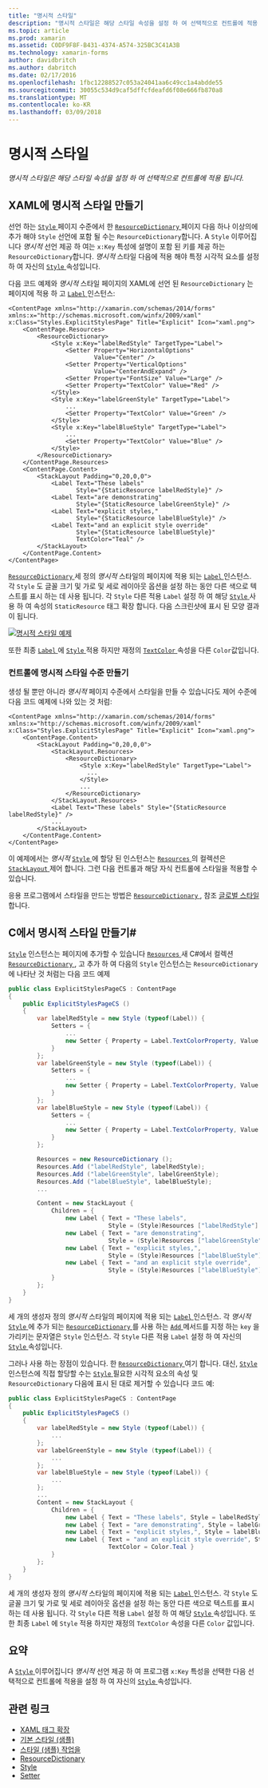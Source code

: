 ```yaml
---
title: "명시적 스타일"
description: "명시적 스타일은 해당 스타일 속성을 설정 하 여 선택적으로 컨트롤에 적용 됩니다."
ms.topic: article
ms.prod: xamarin
ms.assetid: C0DF9F8F-B431-4374-A574-325BC3C41A3B
ms.technology: xamarin-forms
author: davidbritch
ms.author: dabritch
ms.date: 02/17/2016
ms.openlocfilehash: 1fbc12288527c053a24041aa6c49cc1a4abdde55
ms.sourcegitcommit: 30055c534d9caf5dffcfdeafd6f08e666fb870a8
ms.translationtype: MT
ms.contentlocale: ko-KR
ms.lasthandoff: 03/09/2018
---
```

# <a name="explicit-styles"></a>명시적 스타일

_명시적 스타일은 해당 스타일 속성을 설정 하 여 선택적으로 컨트롤에 적용 됩니다._

## <a name="creating-an-explicit-style-in-xaml"></a>XAML에 명시적 스타일 만들기

선언 하는 [ `Style` ](https://developer.xamarin.com/api/type/Xamarin.Forms.Style/) 페이지 수준에서 한 [ `ResourceDictionary` ](https://developer.xamarin.com/api/type/Xamarin.Forms.ResourceDictionary/) 페이지 다음 하나 이상의에 추가 해야 `Style` 선언에 포함 될 수는 `ResourceDictionary`합니다. A `Style` 이루어집니다 *명시적* 선언 제공 하 여는 `x:Key` 특성에 설명이 포함 된 키를 제공 하는 `ResourceDictionary`합니다. *명시적* 스타일 다음에 적용 해야 특정 시각적 요소를 설정 하 여 자신의 [ `Style` ](https://developer.xamarin.com/api/property/Xamarin.Forms.VisualElement.Style/) 속성입니다.

다음 코드 예제와 *명시적* 스타일 페이지의 XAML에 선언 된 `ResourceDictionary` 는 페이지에 적용 하 고 [ `Label` ](https://developer.xamarin.com/api/type/Xamarin.Forms.Label/) 인스턴스:

```xaml
<ContentPage xmlns="http://xamarin.com/schemas/2014/forms" xmlns:x="http://schemas.microsoft.com/winfx/2009/xaml" x:Class="Styles.ExplicitStylesPage" Title="Explicit" Icon="xaml.png">
    <ContentPage.Resources>
        <ResourceDictionary>
            <Style x:Key="labelRedStyle" TargetType="Label">
                <Setter Property="HorizontalOptions"
                        Value="Center" />
                <Setter Property="VerticalOptions"
                        Value="CenterAndExpand" />
                <Setter Property="FontSize" Value="Large" />
                <Setter Property="TextColor" Value="Red" />
            </Style>
            <Style x:Key="labelGreenStyle" TargetType="Label">
                ...
                <Setter Property="TextColor" Value="Green" />
            </Style>
            <Style x:Key="labelBlueStyle" TargetType="Label">
                ...
                <Setter Property="TextColor" Value="Blue" />
            </Style>
        </ResourceDictionary>
    </ContentPage.Resources>
    <ContentPage.Content>
        <StackLayout Padding="0,20,0,0">
            <Label Text="These labels"
                   Style="{StaticResource labelRedStyle}" />
            <Label Text="are demonstrating"
                   Style="{StaticResource labelGreenStyle}" />
            <Label Text="explicit styles,"
                   Style="{StaticResource labelBlueStyle}" />
            <Label Text="and an explicit style override"
                   Style="{StaticResource labelBlueStyle}"
                   TextColor="Teal" />
        </StackLayout>
    </ContentPage.Content>
</ContentPage>
```

[ `ResourceDictionary` ](https://developer.xamarin.com/api/type/Xamarin.Forms.ResourceDictionary/) 세 정의 *명시적* 스타일의 페이지에 적용 되는 [ `Label` ](https://developer.xamarin.com/api/type/Xamarin.Forms.Label/) 인스턴스. 각 `Style` 도 글꼴 크기 및 가로 및 세로 레이아웃 옵션을 설정 하는 동안 다른 색으로 텍스트를 표시 하는 데 사용 됩니다. 각 `Style` 다른 적용 `Label` 설정 하 여 해당 [ `Style` ](https://developer.xamarin.com/api/property/Xamarin.Forms.VisualElement.Style/) 사용 하 여 속성의 `StaticResource` 태그 확장 합니다. 다음 스크린샷에 표시 된 모양 결과이 됩니다.

[![](explicit-images/explicit-styles.png "명시적 스타일 예제")](explicit-images/explicit-styles-large.png#lightbox "명시적 스타일 예제")

또한 최종 [ `Label` ](https://developer.xamarin.com/api/type/Xamarin.Forms.Label/) 에 [ `Style` ](https://developer.xamarin.com/api/type/Xamarin.Forms.Style/) 적용 하지만 재정의 [ `TextColor` ](https://developer.xamarin.com/api/property/Xamarin.Forms.Label.TextColor/) 속성을 다른 `Color`값입니다.

### <a name="creating-an-explicit-style-at-the-control-level"></a>컨트롤에 명시적 스타일 수준 만들기

생성 될 뿐만 아니라 *명시적* 페이지 수준에서 스타일을 만들 수 있습니다도 제어 수준에 다음 코드 예제에 나와 있는 것 처럼:

```xaml
<ContentPage xmlns="http://xamarin.com/schemas/2014/forms" xmlns:x="http://schemas.microsoft.com/winfx/2009/xaml" x:Class="Styles.ExplicitStylesPage" Title="Explicit" Icon="xaml.png">
    <ContentPage.Content>
        <StackLayout Padding="0,20,0,0">
            <StackLayout.Resources>
                <ResourceDictionary>
                    <Style x:Key="labelRedStyle" TargetType="Label">
                      ...
                    </Style>
                    ...
                </ResourceDictionary>
            </StackLayout.Resources>
            <Label Text="These labels" Style="{StaticResource labelRedStyle}" />
            ...
        </StackLayout>
    </ContentPage.Content>
</ContentPage>
```

이 예제에서는 *명시적* [ `Style` ](https://developer.xamarin.com/api/type/Xamarin.Forms.Style/) 에 할당 된 인스턴스는 [ `Resources` ](https://developer.xamarin.com/api/property/Xamarin.Forms.VisualElement.Resources/) 의 컬렉션은 [ `StackLayout` ](https://developer.xamarin.com/api/type/Xamarin.Forms.StackLayout/) 제어 합니다. 그런 다음 컨트롤과 해당 자식 컨트롤에 스타일을 적용할 수 있습니다.

응용 프로그램에서 스타일을 만드는 방법은 [ `ResourceDictionary` ](https://developer.xamarin.com/api/type/Xamarin.Forms.ResourceDictionary/), 참조 [글로벌 스타일](~/xamarin-forms/user-interface/styles/application.md)합니다.

## <a name="creating-an-explicit-style-in-c35"></a>C에서 명시적 스타일 만들기&#35;

[`Style`](https://developer.xamarin.com/api/type/Xamarin.Forms.Style/) 인스턴스는 페이지에 추가할 수 있습니다 [ `Resources` ](https://developer.xamarin.com/api/property/Xamarin.Forms.VisualElement.Resources/) 새 C#에서 컬렉션 [ `ResourceDictionary` ](https://developer.xamarin.com/api/type/Xamarin.Forms.ResourceDictionary/), 고 추가 하 여 다음의 `Style` 인스턴스는 `ResourceDictionary`에 나타난 것 처럼는 다음 코드 예제

```csharp
public class ExplicitStylesPageCS : ContentPage
{
    public ExplicitStylesPageCS ()
    {
        var labelRedStyle = new Style (typeof(Label)) {
            Setters = {
                ...
                new Setter { Property = Label.TextColorProperty, Value = Color.Red  }
            }
        };
        var labelGreenStyle = new Style (typeof(Label)) {
            Setters = {
                ...
                new Setter { Property = Label.TextColorProperty, Value = Color.Green }
            }
        };
        var labelBlueStyle = new Style (typeof(Label)) {
            Setters = {
                ...
                new Setter { Property = Label.TextColorProperty, Value = Color.Blue }
            }
        };

        Resources = new ResourceDictionary ();
        Resources.Add ("labelRedStyle", labelRedStyle);
        Resources.Add ("labelGreenStyle", labelGreenStyle);
        Resources.Add ("labelBlueStyle", labelBlueStyle);
        ...

        Content = new StackLayout {
            Children = {
                new Label { Text = "These labels",
                            Style = (Style)Resources ["labelRedStyle"] },
                new Label { Text = "are demonstrating",
                            Style = (Style)Resources ["labelGreenStyle"] },
                new Label { Text = "explicit styles,",
                            Style = (Style)Resources ["labelBlueStyle"] },
                new Label { Text = "and an explicit style override",
                            Style = (Style)Resources ["labelBlueStyle"], TextColor = Color.Teal }
            }
        };
    }
}
```

세 개의 생성자 정의 *명시적* 스타일의 페이지에 적용 되는 [ `Label` ](https://developer.xamarin.com/api/type/Xamarin.Forms.Label/) 인스턴스. 각 *명시적* [ `Style` ](https://developer.xamarin.com/api/type/Xamarin.Forms.Style/) 에 추가 되는 [ `ResourceDictionary` ](https://developer.xamarin.com/api/type/Xamarin.Forms.ResourceDictionary/) 를 사용 하는 [ `Add` ](https://developer.xamarin.com/api/member/Xamarin.Forms.ResourceDictionary.Add/p/System.String/System.Object/) 메서드를 지정 하는 `key` 을 가리키는 문자열은 `Style` 인스턴스. 각 `Style` 다른 적용 `Label` 설정 하 여 자신의 [ `Style` ](https://developer.xamarin.com/api/property/Xamarin.Forms.VisualElement.Style/) 속성입니다.

그러나 사용 하는 장점이 있습니다. 한 [ `ResourceDictionary` ](https://developer.xamarin.com/api/type/Xamarin.Forms.ResourceDictionary/) 여기 합니다. 대신, [ `Style` ](https://developer.xamarin.com/api/type/Xamarin.Forms.Style/) 인스턴스에 직접 할당할 수는 [ `Style` ](https://developer.xamarin.com/api/property/Xamarin.Forms.VisualElement.Style/) 필요한 시각적 요소의 속성 및 `ResourceDictionary` 다음에 표시 된 대로 제거할 수 있습니다 코드 예:

```csharp
public class ExplicitStylesPageCS : ContentPage
{
    public ExplicitStylesPageCS ()
    {
        var labelRedStyle = new Style (typeof(Label)) {
            ...
        };
        var labelGreenStyle = new Style (typeof(Label)) {
            ...
        };
        var labelBlueStyle = new Style (typeof(Label)) {
            ...
        };
        ...
        Content = new StackLayout {
            Children = {
                new Label { Text = "These labels", Style = labelRedStyle },
                new Label { Text = "are demonstrating", Style = labelGreenStyle },
                new Label { Text = "explicit styles,", Style = labelBlueStyle },
                new Label { Text = "and an explicit style override", Style = labelBlueStyle,
                            TextColor = Color.Teal }
            }
        };
    }
}
```

세 개의 생성자 정의 *명시적* 스타일의 페이지에 적용 되는 [ `Label` ](https://developer.xamarin.com/api/type/Xamarin.Forms.Label/) 인스턴스. 각 `Style` 도 글꼴 크기 및 가로 및 세로 레이아웃 옵션을 설정 하는 동안 다른 색으로 텍스트를 표시 하는 데 사용 됩니다. 각 `Style` 다른 적용 `Label` 설정 하 여 해당 [ `Style` ](https://developer.xamarin.com/api/property/Xamarin.Forms.VisualElement.Style/) 속성입니다. 또한 최종 `Label` 에 `Style` 적용 하지만 재정의 `TextColor` 속성을 다른 `Color` 값입니다.

## <a name="summary"></a>요약

A [ `Style` ](https://developer.xamarin.com/api/type/Xamarin.Forms.Style/) 이루어집니다 *명시적* 선언 제공 하 여 프로그램 `x:Key` 특성을 선택한 다음 선택적으로 컨트롤에 적용을 설정 하 여 자신의 [ `Style` ](https://developer.xamarin.com/api/property/Xamarin.Forms.VisualElement.Style/) 속성입니다.



## <a name="related-links"></a>관련 링크

- [XAML 태그 확장](~/xamarin-forms/xaml/xaml-basics/xaml-markup-extensions.md)
- [기본 스타일 (샘플)](https://developer.xamarin.com/samples/xamarin-forms/UserInterface/Styles/BasicStyles/)
- [스타일 (샘플) 작업을](https://developer.xamarin.com/samples/xamarin-forms/WorkingWithStyles/)
- [ResourceDictionary](https://developer.xamarin.com/api/type/Xamarin.Forms.ResourceDictionary/)
- [Style](https://developer.xamarin.com/api/type/Xamarin.Forms.Style/)
- [Setter](https://developer.xamarin.com/api/type/Xamarin.Forms.Setter/)
